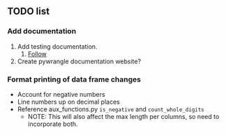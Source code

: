## TODO list

### Add documentation
1. Add testing documentation.
   1. [Follow](https://python-packaging.readthedocs.io/en/latest/minimal.html)
2. Create pywrangle documentation website?

### Format printing of data frame changes
- Account for negative numbers
- Line numbers up on decimal places
- Reference aux_functions.py `is_negative` and `count_whole_digits`
  - NOTE: This will also affect the max length per columns, so need to incorporate both.




